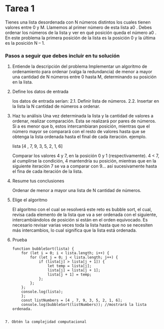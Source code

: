# Tarea 1

Tienes una lista desordenada con N números distintos los cuales tienen valores entre 0 y M. Llamemos al primer número de esta lista a0 . Debes ordenar los números de la lista y ver en qué posición queda el número a0 . En este problema la primera posición de la lista es la posición 0 y la última es la posición N – 1.

### Pasos a seguir que debes incluir en tu solución

1. Entiende la descripción del problema
    Implementar un algoritmo de ordenamiento para ordenar (valga la redundancia) de menor a mayor una cantidad de N números entre 0 hasta M, determinando su posición en la lista.

2. Define los datos de entrada

    los datos de entrada serían:
     2.1. Definir lista de números.
     2.2. Insertar en la lista la N cantidad de números a ordenar.
    
3. Haz tu análisis
    Una vez determinada la lista y la cantidad de valores a ordenar, realizar comparación. Esta se realizará por pares de números.
    Si a es menor que b, estos intercambiaran posición, mientras que el número mayor se comparará con el resto de valores hasta que se obtenga la lista ordenada hasta el final de cada iteración.
    ejemplo.
    
    lista [4 , 7, 9, 3, 5, 2, 1, 6]
    
    Comparar los valores 4 y 7, en la posición 0 y 1 (respectivamente).
    4 < 7, al cumplirse la condición, 4 mantendría su posición, mientras que en la siguiente iteración 7 se va a comparar con 9... así sucesivamente hasta el fina de cada iteración de la lista.


4. Resume tus conclusiones

    Ordenar de menor a mayor una lista de N cantidad de números.

5. Elige el algoritmo

    El algoritmo con el cual se resolverá este reto es bubble sort, el cual, revisa cada elemento de la lista que va a ser ordenada con el siguiente, intercambiándolos de posición si están en el orden equivocado. Es necesario revisar varias veces toda la lista hasta que no se necesiten más intercambios, lo cual significa que la lista está ordenada.

6. Prueba

    ```
    function bubbleSort(lista) {
        for (let i = 0; i < lista.length; i++) {
            for (let j = 0; j < lista.length; j++) {
                if (lista[j] > lista[j + 1]) {
                    let temp = lista[j];
                    lista[j] = lista[j + 1];
                    lista[j + 1] = temp;
                };
            };
        };
        console.log(lista);
        };
        const listNumbers = [4 , 7, 9, 3, 5, 2, 1, 6];
        console.log(bubbleSort(listNumbers)); //mostrará la lista ordenada.
```

7. Obtén la complejidad computacional